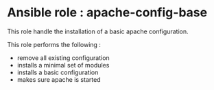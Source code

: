 
# Ansible role : apache-config-base

This role handle the installation of a basic apache configuration.

This role performs the following :
 - remove all existing configuration
 - installs a minimal set of modules
 - installs a basic configuration
 - makes sure apache is started
